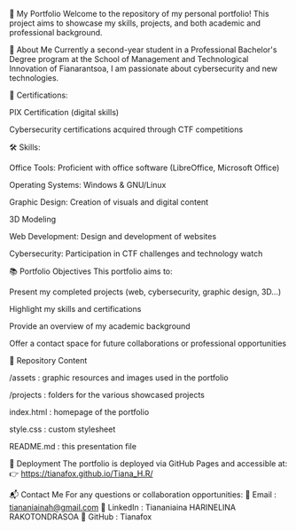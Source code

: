 📁 My Portfolio
Welcome to the repository of my personal portfolio! This project aims to showcase my skills, projects, and both academic and professional background.

👤 About Me
Currently a second-year student in a Professional Bachelor's Degree program at the School of Management and Technological Innovation of Fianarantsoa, I am passionate about cybersecurity and new technologies.

📜 Certifications:

PIX Certification (digital skills)

Cybersecurity certifications acquired through CTF competitions

🛠️ Skills:

Office Tools: Proficient with office software (LibreOffice, Microsoft Office)

Operating Systems: Windows & GNU/Linux

Graphic Design: Creation of visuals and digital content

3D Modeling

Web Development: Design and development of websites

Cybersecurity: Participation in CTF challenges and technology watch

📚 Portfolio Objectives
This portfolio aims to:

Present my completed projects (web, cybersecurity, graphic design, 3D…)

Highlight my skills and certifications

Provide an overview of my academic background

Offer a contact space for future collaborations or professional opportunities

📂 Repository Content

/assets : graphic resources and images used in the portfolio

/projects : folders for the various showcased projects

index.html : homepage of the portfolio

style.css : custom stylesheet

README.md : this presentation file

🚀 Deployment
The portfolio is deployed via GitHub Pages and accessible at:
👉 https://tianafox.github.io/Tiana_H.R/

📬 Contact Me
For any questions or collaboration opportunities:
📧 Email : tiananiainah@gmail.com
💼 LinkedIn : Tiananiaina HARINELINA RAKOTONDRASOA
🐙 GitHub : Tianafox
